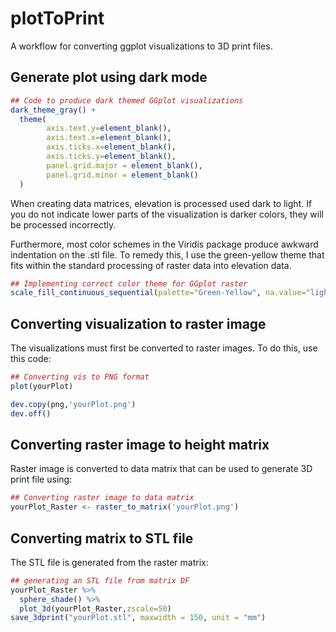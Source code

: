 # plotToPrint
A workflow for converting ggplot visualizations to 3D print files.

## Generate plot using dark mode

```r
## Code to produce dark themed GGplot visualizations
dark_theme_gray() +
  theme(
        axis.text.y=element_blank(),
        axis.text.x=element_blank(),
        axis.ticks.x=element_blank(),
        axis.ticks.y=element_blank(),
        panel.grid.major = element_blank(), 
        panel.grid.minor = element_blank()
  )
```

When creating data matrices, elevation is processed used dark to light. If you do not indicate lower parts of the visualization is darker colors, they will be processed incorrectly.

Furthermore, most color schemes in the Viridis package produce awkward indentation on the .stl file. To remedy this, I use the green-yellow theme that fits within the standard processing of raster data into elevation data.

```r
## Implementing correct color theme for GGplot raster
scale_fill_continuous_sequential(palette="Green-Yellow", na.value="lightgrey")
```

## Converting visualization to raster image

The visualizations must first be converted to raster images. To do this, use this code:

```r
## Converting vis to PNG format
plot(yourPlot)

dev.copy(png,'yourPlot.png')
dev.off()
```

## Converting raster image to height matrix

Raster image is converted to data matrix that can be used to generate 3D print file using:

```r
## Converting raster image to data matrix
yourPlot_Raster <- raster_to_matrix('yourPlot.png')
```

## Converting matrix to STL file

The STL file is generated from the raster matrix:

```r
## generating an STL file from matrix DF
yourPlot_Raster %>%
  sphere_shade() %>%
  plot_3d(yourPlot_Raster,zscale=50)
save_3dprint("yourPlot.stl", maxwidth = 150, unit = "mm")
```